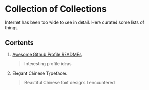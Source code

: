 # Collection of Collections
Internet has been too wide to see in detail. Here curated some lists of things.

## Contents

1. [Awesome Github Profile READMEs](Awesome-Profile-README.md)
    > Interesting profile ideas
  
2. [Elegant Chinese Typefaces](Collection-of-Chinese-Typefaces.md)
    > Beautiful Chinese font designs I encountered

